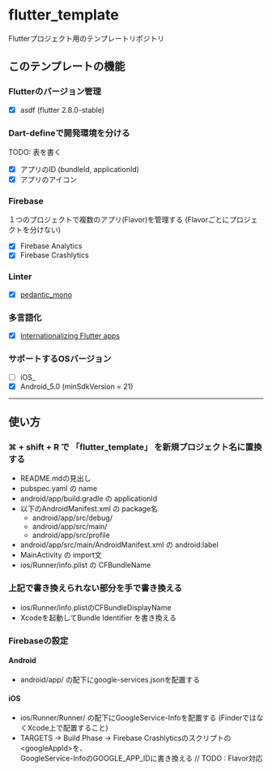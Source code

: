 # flutter_template

Flutterプロジェクト用のテンプレートリポジトリ

## このテンプレートの機能

### Flutterのバージョン管理

- [x] asdf (flutter 2.8.0-stable)

### Dart-defineで開発環境を分ける

TODO: 表を書く

- [x] アプリのID (bundleId, applicationId)
- [x] アプリのアイコン

### Firebase

１つのプロジェクトで複数のアプリ(Flavor)を管理する
(Flavorごとにプロジェクトを分けない)

- [x] Firebase Analytics
- [x] Firebase Crashlytics

### Linter

- [x] [pedantic_mono](https://pub.dev/packages/pedantic_mono)  

### 多言語化

- [x] [Internationalizing Flutter apps](https://docs.flutter.dev/development/accessibility-and-localization/internationalization)

### サポートするOSバージョン  

- [ ] iOS_
- [x] Android_5.0 (minSdkVersion = 21)

---

## 使い方

### ⌘ + shift + R で 「flutter_template」 を新規プロジェクト名に置換する  

- README.mdの見出し
- pubspec.yaml の name
- android/app/build.gradle の applicationId
- 以下のAndroidManifest.xml の package名
  * android/app/src/debug/
  * android/app/src/main/
  * android/app/src/profile
- android/app/src/main/AndroidManifest.xml の android:label
- MainActivity の import文
- ios/Runner/info.plist の CFBundleName

### 上記で書き換えられない部分を手で書き換える

- ios/Runner/info.plistのCFBundleDisplayName
- Xcodeを起動してBundle Identifier を書き換える


### Firebaseの設定

#### Android

- android/app/ の配下にgoogle-services.jsonを配置する

#### iOS

- ios/Runner/Runner/ の配下にGoogleService-Infoを配置する (FinderではなくXcode上で配置すること)
- TARGETS -> Build Phase -> Firebase Crashlyticsのスクリプトの\<googleAppId\>を、  
GoogleService-InfoのGOOGLE_APP_IDに書き換える // TODO : Flavor対応
